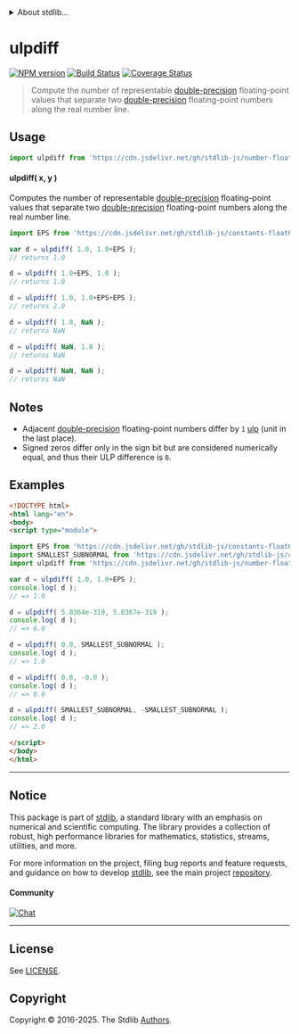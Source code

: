 <!--

@license Apache-2.0

Copyright (c) 2025 The Stdlib Authors.

Licensed under the Apache License, Version 2.0 (the "License");
you may not use this file except in compliance with the License.
You may obtain a copy of the License at

   http://www.apache.org/licenses/LICENSE-2.0

Unless required by applicable law or agreed to in writing, software
distributed under the License is distributed on an "AS IS" BASIS,
WITHOUT WARRANTIES OR CONDITIONS OF ANY KIND, either express or implied.
See the License for the specific language governing permissions and
limitations under the License.

-->


<details>
  <summary>
    About stdlib...
  </summary>
  <p>We believe in a future in which the web is a preferred environment for numerical computation. To help realize this future, we've built stdlib. stdlib is a standard library, with an emphasis on numerical and scientific computation, written in JavaScript (and C) for execution in browsers and in Node.js.</p>
  <p>The library is fully decomposable, being architected in such a way that you can swap out and mix and match APIs and functionality to cater to your exact preferences and use cases.</p>
  <p>When you use stdlib, you can be absolutely certain that you are using the most thorough, rigorous, well-written, studied, documented, tested, measured, and high-quality code out there.</p>
  <p>To join us in bringing numerical computing to the web, get started by checking us out on <a href="https://github.com/stdlib-js/stdlib">GitHub</a>, and please consider <a href="https://opencollective.com/stdlib">financially supporting stdlib</a>. We greatly appreciate your continued support!</p>
</details>

# ulpdiff

[![NPM version][npm-image]][npm-url] [![Build Status][test-image]][test-url] [![Coverage Status][coverage-image]][coverage-url] <!-- [![dependencies][dependencies-image]][dependencies-url] -->

> Compute the number of representable [double-precision][double-precision] floating-point values that separate two [double-precision][double-precision] floating-point numbers along the real number line.

<!-- Section to include introductory text. Make sure to keep an empty line after the intro `section` element and another before the `/section` close. -->

<section class="intro">

</section>

<!-- /.intro -->

<!-- Package usage documentation. -->



<section class="usage">

## Usage

```javascript
import ulpdiff from 'https://cdn.jsdelivr.net/gh/stdlib-js/number-float64-base-ulp-difference@esm/index.mjs';
```

#### ulpdiff( x, y )

Computes the number of representable [double-precision][double-precision] floating-point values that separate two [double-precision][double-precision] floating-point numbers along the real number line.

```javascript
import EPS from 'https://cdn.jsdelivr.net/gh/stdlib-js/constants-float64-eps@esm/index.mjs';

var d = ulpdiff( 1.0, 1.0+EPS );
// returns 1.0

d = ulpdiff( 1.0+EPS, 1.0 );
// returns 1.0

d = ulpdiff( 1.0, 1.0+EPS+EPS );
// returns 2.0

d = ulpdiff( 1.0, NaN );
// returns NaN

d = ulpdiff( NaN, 1.0 );
// returns NaN

d = ulpdiff( NaN, NaN );
// returns NaN
```

</section>

<!-- /.usage -->

<!-- Package usage notes. Make sure to keep an empty line after the `section` element and another before the `/section` close. -->

<section class="notes">

## Notes

-   Adjacent [double-precision][double-precision] floating-point numbers differ by `1` [ulp][ulp] (unit in the last place).
-   Signed zeros differ only in the sign bit but are considered numerically equal, and thus their ULP difference is `0`.

</section>

<!-- /.notes -->

<!-- Package usage examples. -->

<section class="examples">

## Examples

<!-- eslint no-undef: "error" -->

```html
<!DOCTYPE html>
<html lang="en">
<body>
<script type="module">

import EPS from 'https://cdn.jsdelivr.net/gh/stdlib-js/constants-float64-eps@esm/index.mjs';
import SMALLEST_SUBNORMAL from 'https://cdn.jsdelivr.net/gh/stdlib-js/constants-float64-smallest-subnormal@esm/index.mjs';
import ulpdiff from 'https://cdn.jsdelivr.net/gh/stdlib-js/number-float64-base-ulp-difference@esm/index.mjs';

var d = ulpdiff( 1.0, 1.0+EPS );
console.log( d );
// => 1.0

d = ulpdiff( 5.8364e-319, 5.8367e-319 );
console.log( d );
// => 6.0

d = ulpdiff( 0.0, SMALLEST_SUBNORMAL );
console.log( d );
// => 1.0

d = ulpdiff( 0.0, -0.0 );
console.log( d );
// => 0.0

d = ulpdiff( SMALLEST_SUBNORMAL, -SMALLEST_SUBNORMAL );
console.log( d );
// => 2.0

</script>
</body>
</html>
```

</section>

<!-- /.examples -->

<!-- Section for related `stdlib` packages. Do not manually edit this section, as it is automatically populated. -->

<section class="related">

</section>

<!-- /.related -->

<!-- Section for all links. Make sure to keep an empty line after the `section` element and another before the `/section` close. -->


<section class="main-repo" >

* * *

## Notice

This package is part of [stdlib][stdlib], a standard library with an emphasis on numerical and scientific computing. The library provides a collection of robust, high performance libraries for mathematics, statistics, streams, utilities, and more.

For more information on the project, filing bug reports and feature requests, and guidance on how to develop [stdlib][stdlib], see the main project [repository][stdlib].

#### Community

[![Chat][chat-image]][chat-url]

---

## License

See [LICENSE][stdlib-license].


## Copyright

Copyright &copy; 2016-2025. The Stdlib [Authors][stdlib-authors].

</section>

<!-- /.stdlib -->

<!-- Section for all links. Make sure to keep an empty line after the `section` element and another before the `/section` close. -->

<section class="links">

[npm-image]: http://img.shields.io/npm/v/@stdlib/number-float64-base-ulp-difference.svg
[npm-url]: https://npmjs.org/package/@stdlib/number-float64-base-ulp-difference

[test-image]: https://github.com/stdlib-js/number-float64-base-ulp-difference/actions/workflows/test.yml/badge.svg?branch=main
[test-url]: https://github.com/stdlib-js/number-float64-base-ulp-difference/actions/workflows/test.yml?query=branch:main

[coverage-image]: https://img.shields.io/codecov/c/github/stdlib-js/number-float64-base-ulp-difference/main.svg
[coverage-url]: https://codecov.io/github/stdlib-js/number-float64-base-ulp-difference?branch=main

<!--

[dependencies-image]: https://img.shields.io/david/stdlib-js/number-float64-base-ulp-difference.svg
[dependencies-url]: https://david-dm.org/stdlib-js/number-float64-base-ulp-difference/main

-->

[chat-image]: https://img.shields.io/gitter/room/stdlib-js/stdlib.svg
[chat-url]: https://app.gitter.im/#/room/#stdlib-js_stdlib:gitter.im

[stdlib]: https://github.com/stdlib-js/stdlib

[stdlib-authors]: https://github.com/stdlib-js/stdlib/graphs/contributors

[umd]: https://github.com/umdjs/umd
[es-module]: https://developer.mozilla.org/en-US/docs/Web/JavaScript/Guide/Modules

[deno-url]: https://github.com/stdlib-js/number-float64-base-ulp-difference/tree/deno
[deno-readme]: https://github.com/stdlib-js/number-float64-base-ulp-difference/blob/deno/README.md
[umd-url]: https://github.com/stdlib-js/number-float64-base-ulp-difference/tree/umd
[umd-readme]: https://github.com/stdlib-js/number-float64-base-ulp-difference/blob/umd/README.md
[esm-url]: https://github.com/stdlib-js/number-float64-base-ulp-difference/tree/esm
[esm-readme]: https://github.com/stdlib-js/number-float64-base-ulp-difference/blob/esm/README.md
[branches-url]: https://github.com/stdlib-js/number-float64-base-ulp-difference/blob/main/branches.md

[stdlib-license]: https://raw.githubusercontent.com/stdlib-js/number-float64-base-ulp-difference/main/LICENSE

[double-precision]: https://en.wikipedia.org/wiki/Double-precision_floating-point_format

[ulp]: https://en.wikipedia.org/wiki/Unit_in_the_last_place

<!-- <related-links> -->

<!-- </related-links> -->

</section>

<!-- /.links -->
